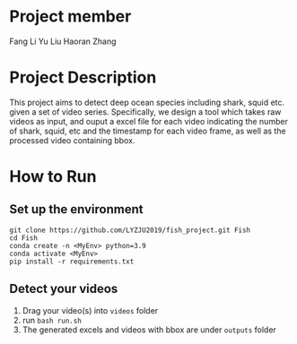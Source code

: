 # Project member

Fang Li
Yu Liu
Haoran Zhang

# Project Description
This project aims to detect deep ocean species including shark, squid etc. given a set of video series. Specifically, we design a tool which takes raw videos as input, and ouput a excel file for each video indicating the number of shark, squid, etc and the timestamp for each video frame, as well as the processed video containing bbox. 

# How to Run

## Set up the environment
```
git clone https://github.com/LYZJU2019/fish_project.git Fish
cd Fish
conda create -n <MyEnv> python=3.9
conda activate <MyEnv>
pip install -r requirements.txt
```

## Detect your videos
1. Drag your video(s) into `videos` folder
2. run `bash run.sh`
3. The generated excels and videos with bbox are under `outputs` folder
